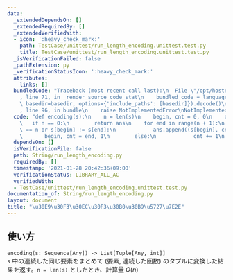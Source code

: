 ```yaml
---
data:
  _extendedDependsOn: []
  _extendedRequiredBy: []
  _extendedVerifiedWith:
  - icon: ':heavy_check_mark:'
    path: TestCase/unittest/run_length_encoding.unittest.test.py
    title: TestCase/unittest/run_length_encoding.unittest.test.py
  _isVerificationFailed: false
  _pathExtension: py
  _verificationStatusIcon: ':heavy_check_mark:'
  attributes:
    links: []
  bundledCode: "Traceback (most recent call last):\n  File \"/opt/hostedtoolcache/Python/3.9.6/x64/lib/python3.9/site-packages/onlinejudge_verify/documentation/build.py\"\
    , line 71, in _render_source_code_stat\n    bundled_code = language.bundle(stat.path,\
    \ basedir=basedir, options={'include_paths': [basedir]}).decode()\n  File \"/opt/hostedtoolcache/Python/3.9.6/x64/lib/python3.9/site-packages/onlinejudge_verify/languages/python.py\"\
    , line 96, in bundle\n    raise NotImplementedError\nNotImplementedError\n"
  code: "def encoding(s):\n    n = len(s)\n    begin, cnt = 0, 0\n    ans = []\n \
    \   if n == 0:\n        return ans\n    for end in range(n + 1):\n        if end\
    \ == n or s[begin] != s[end]:\n            ans.append((s[begin], cnt))\n     \
    \       begin, cnt = end, 1\n        else:\n            cnt += 1\n    return ans\n"
  dependsOn: []
  isVerificationFile: false
  path: String/run_length_encoding.py
  requiredBy: []
  timestamp: '2021-01-28 20:42:36+09:00'
  verificationStatus: LIBRARY_ALL_AC
  verifiedWith:
  - TestCase/unittest/run_length_encoding.unittest.test.py
documentation_of: String/run_length_encoding.py
layout: document
title: "\u30E9\u30F3\u30EC\u30F3\u30B0\u30B9\u5727\u7E2E"
---
```


## 使い方
`encoding(s: Sequence[Any]) -> List[Tuple[Any, int]]`  
`s` 中の連続した同じ要素をまとめて (要素, 連続した回数) のタプルに変換した結果を返す。`n = len(s)` としたとき、計算量 $O(n)$
